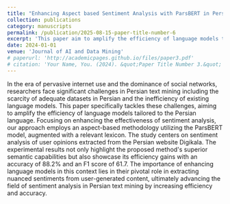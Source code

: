 ```yaml
---
title: "Enhancing Aspect based Sentiment Analysis with ParsBERT in Persian Language"
collection: publications
category: manuscripts
permalink: /publication/2025-08-15-paper-title-number-6
excerpt: 'This paper aim to amplify the efficiency of language models tailored to the Persian language.'
date: 2024-01-01
venue: 'Journal of AI and Data Mining'
# paperurl: 'http://academicpages.github.io/files/paper3.pdf'
# citation: 'Your Name, You. (2024). &quot;Paper Title Number 3.&quot; <i>GitHub Journal of Bugs</i>. 1(3).'
---
```


In the era of pervasive internet use and the dominance of social networks, researchers face significant challenges in Persian text mining including the scarcity of adequate datasets in Persian and the inefficiency of existing language models. This paper specifically tackles these challenges, aiming to amplify the efficiency of language models tailored to the Persian language. Focusing on enhancing the effectiveness of sentiment analysis, our approach employs an aspect-based methodology utilizing the ParsBERT model, augmented with a relevant lexicon. The study centers on sentiment analysis of user opinions extracted from the Persian website Digikala. The experimental results not only highlight the proposed method's superior semantic capabilities but also showcase its efficiency gains with an accuracy of 88.2% and an F1 score of 61.7. The importance of enhancing language models in this context lies in their pivotal role in extracting nuanced sentiments from user-generated content, ultimately advancing the field of sentiment analysis in Persian text mining by increasing efficiency and accuracy.
